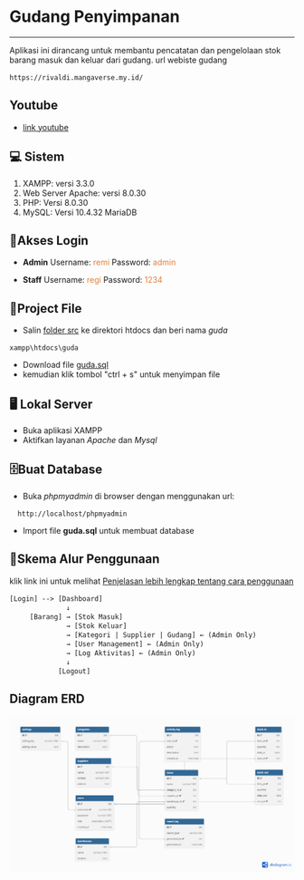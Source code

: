 # Gudang Penyimpanan
---
Aplikasi ini dirancang untuk membantu pencatatan dan pengelolaan stok barang masuk dan keluar dari gudang.
url webiste gudang 
```
https://rivaldi.mangaverse.my.id/
```
## Youtube
- [link youtube](https://youtu.be/NvdsuokticE)

## 💻 Sistem

1. XAMPP: versi 3.3.0
2.  Web Server Apache: versi 8.0.30 
3. PHP: Versi 8.0.30
4. MySQL: Versi 10.4.32 MariaDB

## 🔑Akses Login
- __Admin__
  Username: <span style="color: #e47e3aff;">remi</span>
  Password: <span style="color: #e47e3aff;">admin</span>

- __Staff__
  Username: <span style="color: #e47e3aff;">regi</span>
  Password: <span style="color: #e47e3aff;">1234</span>


## 📂Project File
- Salin [folder src](https://github.com/desinxcy/projectUasPemrograman/tree/src) ke direktori htdocs dan beri nama _guda_ 
```
xampp\htdocs\guda
```

- Download file [guda.sql](https://raw.githubusercontent.com/desinxcy/Pemro_web/main/sql/guda.sql)
- kemudian klik tombol "ctrl + s" untuk menyimpan file

## 🖥️ Lokal Server

- Buka aplikasi XAMPP 
- Aktifkan layanan _Apache_ dan _Mysql_

## 🗄️Buat Database 

- Buka _phpmyadmin_ di browser dengan menggunakan url:
```
  http://localhost/phpmyadmin
```
- Import file __guda.sql__ untuk membuat database
## 🧩Skema Alur Penggunaan

klik link ini untuk melihat [Penjelasan lebih lengkap tentang cara penggunaan](https://github.com/desinxcy/Pemro_web/blob/main/docs/caraPenggunaan.md)
```
[Login] --> [Dashboard]
              ↓
     [Barang] → [Stok Masuk]
              → [Stok Keluar]
              → [Kategori | Supplier | Gudang] ← (Admin Only)
              → [User Management] ← (Admin Only)
              → [Log Aktivitas] ← (Admin Only)
              ↓
            [Logout]
```
## Diagram ERD

![FOTO](sql/foto.png)



